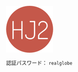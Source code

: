 
[![favicon_url]][app_url]

認証パスワード： `realglobe`

[app_url]: http://edac.online/jissho2
[favicon_url]: doc/images/favicon.png
